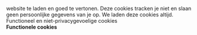website te laden en goed te vertonen. Deze cookies tracken je niet en slaan
geen persoonlijke gegevens van je op. We laden deze cookies altijd.  
Functioneel en niet-privacygevoelige cookies  
**Functionele cookies**
